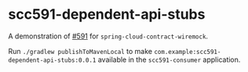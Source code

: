 # scc591-dependent-api-stubs

A demonstration of [#591](https://github.com/spring-cloud/spring-cloud-contract/issues/591) for `spring-cloud-contract-wiremock`.

Run `./gradlew publishToMavenLocal` to make `com.example:scc591-dependent-api-stubs:0.0.1` available in the `scc591-consumer` application.
